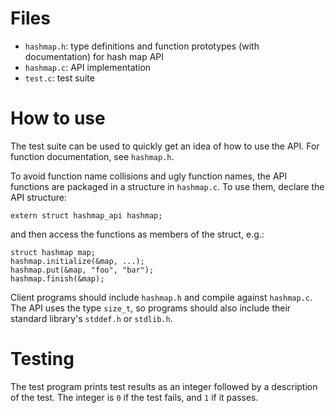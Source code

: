 Files
=====

- `hashmap.h`: type definitions and function prototypes (with documentation) for hash map API
- `hashmap.c`: API implementation
- `test.c`: test suite

How to use
==========

The test suite can be used to quickly get an idea of how to use the API. For function documentation, see `hashmap.h`.

To avoid function name collisions and ugly function names, the API functions are packaged in a structure in `hashmap.c`. To use them, declare the API structure:

	extern struct hashmap_api hashmap;

and then access the functions as members of the struct, e.g.:

	struct hashmap map;
	hashmap.initialize(&map, ...);
	hashmap.put(&map, "foo", "bar");
	hashmap.finish(&map);

Client programs should include `hashmap.h` and compile against `hashmap.c`. The API uses the type `size_t`, so programs should also include their standard library's `stddef.h` or `stdlib.h`.

Testing
=======

The test program prints test results as an integer followed by a description of the test. The integer is `0` if the test fails, and `1` if it passes.
